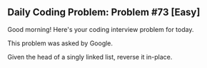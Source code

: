 ## Daily Coding Problem: Problem #73 [Easy]

Good morning! Here's your coding interview problem for today.

This problem was asked by Google.

Given the head of a singly linked list, reverse it in-place.
